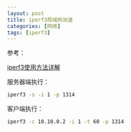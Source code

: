 ```yaml
---
layout: post
title: iperf3局域网测速
categories: [网络]
tags: [iperf3]
---
```


参考：

[iperf3使用方法详解](https://zhuanlan.zhihu.com/p/314727150)

服务器端执行：

```sh
iperf3 -s -i 1 -p 1314
```


客户端执行：

```sh
iperf3 -c 10.10.0.2 -i 1 -t 60 -p 1314
```

